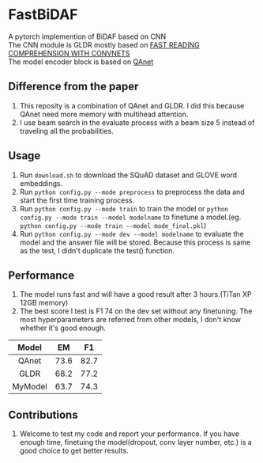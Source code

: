 # FastBiDAF
A pytorch implemention of BiDAF based on CNN<br>
The CNN module is GLDR mostly based on [FAST READING COMPREHENSION WITH CONVNETS](https://arxiv.org/pdf/1711.04352v1.pdf)<br>
The model encoder block is based on [QAnet](https://arxiv.org/pdf/1804.09541.pdf)<br>

## Difference from the paper
1. This reposity is a combination of QAnet and GLDR. I did this because QAnet need more memory with multihead attention.<br>
2. I use beam search in the evaluate process with a beam size 5 instead of traveling all the probabilities.<br>

## Usage
1. Run ```download.sh``` to download the SQuAD dataset and GLOVE word embeddings.<br>
2. Run ```python config.py --mode preprocess``` to preprocess the data and start the first time training process.<br>
3. Run ```python config.py --mode train``` to train the model or ```python config.py --mode train --model modelname``` to finetune a model.(eg. ```python config.py --mode train --model mode_final.pkl```)<br>
4. Run ```python config.py --mode dev --model modelname``` to evaluate the model and the answer file will be stored. Because this process is same as the test, I didn't duplicate the test() function.<br>


## Performance
1. The model runs fast and will have a good result after 3 hours.(TiTan XP 12GB memory)<br>
2. The best score I test is F1 74 on the dev set without any finetuning. The most hyperparameters are referred from other models, I don't know whether it's good enough.<br>
<table>
<thead>
<tr>
<th>Model</th>
<th>EM</th>
<th>F1</th>
</tr>
</thead>
<tbody>
<tr>
<td align="center">QAnet</td>
<td>73.6</td>
<td>82.7</td>
</tr>
<tr>
<td align="center">GLDR</td>
<td>68.2</td>
<td>77.2</td>
</tr>
<tr>
<td align="center">MyModel</td>
<td>63.7</td>
<td>74.3</td>
</tr>
</tbody>
</table>

## Contributions
1. Welcome to test my code and report your performance. If you have enough time, finetuing the model(dropout, conv layer number, etc.) is a good choice to get better results.<br>

